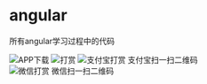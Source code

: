 angular
=======

所有angular学习过程中的代码

![APP下载](http://images.cnblogs.com/cnblogs_com/webenh/873908/o_2016_08_28_0037217469.png) 
![打赏](http://files.cnblogs.com/files/webenh/FjXt_fBbH264PdA-RRx8XD9p9BQJ1.gif) 
![支付宝打赏 支付宝扫一扫二维码](http://files.cnblogs.com/files/webenh/ialipay.gif) 
![微信打赏 微信扫一扫二维码](http://files.cnblogs.com/files/webenh/iweixin.gif) 
